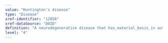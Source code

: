 ```yaml
---
value: "Huntington's disease"
type: "Disease"
xref-identifier: "12858"
xref-dataSource: "DOID"
definition: "A neurodegenerative disease that has_material_basis_in autosomal dominant inheritance and is characterized by unwanted choreatic movements, behavioral and psychiatric disturbances and dementia and has_material_basis_in expansion of CAG triplet repeats (glutamine) resulting in neuron degeneration affecting muscle coordination, cognitive abilities."
level: "4"
---
```

